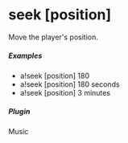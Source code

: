 # seek [position]

Move the player's position.
			

##### Examples

* a!seek [position] 180
* a!seek [position] 180 seconds
* a!seek [position] 3 minutes


##### Plugin
Music
